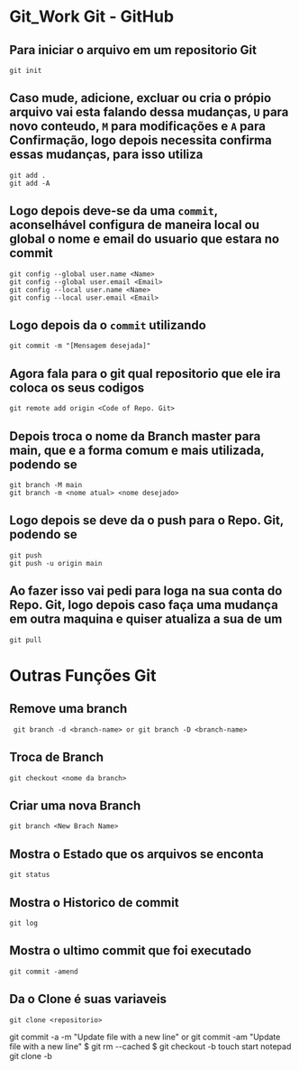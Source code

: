  # Git_Work Git - GitHub

## Para iniciar o arquivo em um repositorio Git
    git init
    
## Caso mude, adicione, excluar ou cria o própio arquivo vai esta falando dessa mudanças, `U` para novo conteudo, `M` para modificações e `A` para Confirmação, logo depois necessita confirma essas mudanças, para isso utiliza
    git add .
    git add -A
    
## Logo depois deve-se da uma `commit`, aconselhável configura de maneira local ou global o nome e email do usuario que estara no commit
    git config --global user.name <Name>
    git config --global user.email <Email>
    git config --local user.name <Name>
    git config --local user.email <Email>
    
    
## Logo depois da o `commit` utilizando
    git commit -m "[Mensagem desejada]"

## Agora fala para o git qual repositorio que ele ira  coloca os seus codigos
    git remote add origin <Code of Repo. Git>
    
## Depois troca o nome da Branch master para main, que e a forma comum e mais utilizada, podendo se
    git branch -M main
    git branch -m <nome atual> <nome desejado>
    
## Logo depois se deve da o push para o Repo. Git, podendo se
    git push
    git push -u origin main
## Ao fazer isso vai pedi para loga na sua conta do Repo. Git, logo depois caso faça uma mudança em outra maquina e quiser atualiza a sua de um
    git pull

# Outras Funções Git

## Remove uma branch
     git branch -d <branch-name> or git branch -D <branch-name>
     
## Troca de Branch
    git checkout <nome da branch>

## Criar uma nova Branch
    git branch <New Brach Name>
    

## Mostra o Estado que os arquivos se enconta
    git status

## Mostra o Historico de commit
    git log

## Mostra o ultimo commit que foi executado
    git commit -amend

## Da o Clone é suas variaveis
    git clone <repositorio>

git commit -a -m "Update file with a new line" or git commit -am "Update file with a new line"
$ git rm --cached <file>
$ git checkout -b <nome da nova branch>
touch <arquivo>
start notepad <arquivo>
git clone <url> -b <branch>